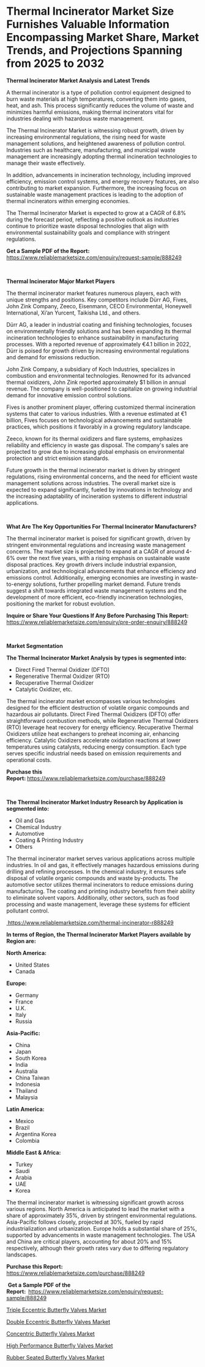 <p><h1>Thermal Incinerator Market Size Furnishes Valuable Information Encompassing Market Share, Market Trends, and Projections Spanning from 2025 to 2032</h1></p><p><strong>Thermal Incinerator Market Analysis and Latest Trends</strong></p>
<p><p>A thermal incinerator is a type of pollution control equipment designed to burn waste materials at high temperatures, converting them into gases, heat, and ash. This process significantly reduces the volume of waste and minimizes harmful emissions, making thermal incinerators vital for industries dealing with hazardous waste management.</p><p>The Thermal Incinerator Market is witnessing robust growth, driven by increasing environmental regulations, the rising need for waste management solutions, and heightened awareness of pollution control. Industries such as healthcare, manufacturing, and municipal waste management are increasingly adopting thermal incineration technologies to manage their waste effectively. </p><p>In addition, advancements in incineration technology, including improved efficiency, emission control systems, and energy recovery features, are also contributing to market expansion. Furthermore, the increasing focus on sustainable waste management practices is leading to the adoption of thermal incinerators within emerging economies.</p><p>The Thermal Incinerator Market is expected to grow at a CAGR of 6.8% during the forecast period, reflecting a positive outlook as industries continue to prioritize waste disposal technologies that align with environmental sustainability goals and compliance with stringent regulations.</p></p>
<p><strong>Get a Sample PDF of the Report:&nbsp;</strong> <a href="https://www.reliablemarketsize.com/enquiry/request-sample/888249?utm_campaign=2130&utm_medium=2&utm_source=Github&utm_content=ia&utm_term=10042025&utm_id=thermal-incinerator">https://www.reliablemarketsize.com/enquiry/request-sample/888249</a></p>
<p>&nbsp;</p>
<p><strong>Thermal Incinerator Major Market Players</strong></p>
<p><p>The thermal incinerator market features numerous players, each with unique strengths and positions. Key competitors include Dürr AG, Fives, John Zink Company, Zeeco, Eisenmann, CECO Environmental, Honeywell International, Xi’an Yurcent, Taikisha Ltd., and others.</p><p>Dürr AG, a leader in industrial coating and finishing technologies, focuses on environmentally friendly solutions and has been expanding its thermal incineration technologies to enhance sustainability in manufacturing processes. With a reported revenue of approximately €4.1 billion in 2022, Dürr is poised for growth driven by increasing environmental regulations and demand for emissions reduction.</p><p>John Zink Company, a subsidiary of Koch Industries, specializes in combustion and environmental technologies. Renowned for its advanced thermal oxidizers, John Zink reported approximately $1 billion in annual revenue. The company is well-positioned to capitalize on growing industrial demand for innovative emission control solutions.</p><p>Fives is another prominent player, offering customized thermal incineration systems that cater to various industries. With a revenue estimated at €1 billion, Fives focuses on technological advancements and sustainable practices, which positions it favorably in a growing regulatory landscape.</p><p>Zeeco, known for its thermal oxidizers and flare systems, emphasizes reliability and efficiency in waste gas disposal. The company's sales are projected to grow due to increasing global emphasis on environmental protection and strict emission standards.</p><p>Future growth in the thermal incinerator market is driven by stringent regulations, rising environmental concerns, and the need for efficient waste management solutions across industries. The overall market size is expected to expand significantly, fueled by innovations in technology and the increasing adaptability of incineration systems to different industrial applications.</p></p>
<p>&nbsp;</p>
<p><strong>What Are The Key Opportunities For Thermal Incinerator Manufacturers?</strong></p>
<p><p>The thermal incinerator market is poised for significant growth, driven by stringent environmental regulations and increasing waste management concerns. The market size is projected to expand at a CAGR of around 4-6% over the next five years, with a rising emphasis on sustainable waste disposal practices. Key growth drivers include industrial expansion, urbanization, and technological advancements that enhance efficiency and emissions control. Additionally, emerging economies are investing in waste-to-energy solutions, further propelling market demand. Future trends suggest a shift towards integrated waste management systems and the development of more efficient, eco-friendly incineration technologies, positioning the market for robust evolution.</p></p>
<p><strong>Inquire or Share Your Questions If Any Before Purchasing This Report:</strong> <a href="https://www.reliablemarketsize.com/enquiry/pre-order-enquiry/888249?utm_campaign=2130&utm_medium=2&utm_source=Github&utm_content=ia&utm_term=10042025&utm_id=thermal-incinerator">https://www.reliablemarketsize.com/enquiry/pre-order-enquiry/888249</a></p>
<p>&nbsp;</p>
<p><strong>Market Segmentation</strong></p>
<p><strong>The Thermal Incinerator Market Analysis by types is segmented into:</strong></p>
<p><ul><li>Direct Fired Thermal Oxidizer (DFTO)</li><li>Regenerative Thermal Oxidizer (RTO)</li><li>Recuperative Thermal Oxidizer</li><li>Catalytic Oxidizer, etc.</li></ul></p>
<p><p>The thermal incinerator market encompasses various technologies designed for the efficient destruction of volatile organic compounds and hazardous air pollutants. Direct Fired Thermal Oxidizers (DFTO) offer straightforward combustion methods, while Regenerative Thermal Oxidizers (RTO) leverage heat recovery for energy efficiency. Recuperative Thermal Oxidizers utilize heat exchangers to preheat incoming air, enhancing efficiency. Catalytic Oxidizers accelerate oxidation reactions at lower temperatures using catalysts, reducing energy consumption. Each type serves specific industrial needs based on emission requirements and operational costs.</p></p>
<p><strong>Purchase this Report:&nbsp;</strong><a href="https://www.reliablemarketsize.com/purchase/888249?utm_campaign=2130&utm_medium=2&utm_source=Github&utm_content=ia&utm_term=10042025&utm_id=thermal-incinerator">https://www.reliablemarketsize.com/purchase/888249</a></p>
<p>&nbsp;</p>
<p><strong>The Thermal Incinerator Market Industry Research by Application is segmented into:</strong></p>
<p><ul><li>Oil and Gas</li><li>Chemical Industry</li><li>Automotive</li><li>Coating & Printing Industry</li><li>Others</li></ul></p>
<p><p>The thermal incinerator market serves various applications across multiple industries. In oil and gas, it effectively manages hazardous emissions during drilling and refining processes. In the chemical industry, it ensures safe disposal of volatile organic compounds and waste by-products. The automotive sector utilizes thermal incinerators to reduce emissions during manufacturing. The coating and printing industry benefits from their ability to eliminate solvent vapors. Additionally, other sectors, such as food processing and waste management, leverage these systems for efficient pollutant control.</p></p>
<p><a href="https://www.reliablemarketsize.com/thermal-incinerator-r888249?utm_campaign=2130&utm_medium=2&utm_source=Github&utm_content=ia&utm_term=10042025&utm_id=thermal-incinerator">&nbsp;https://www.reliablemarketsize.com/thermal-incinerator-r888249</a></p>
<p><strong>In terms of Region, the Thermal Incinerator Market Players available by Region are:</strong></p>
<p>
    <p> <strong> North America: </strong>
        <ul>
            <li>United States</li>
            <li>Canada</li>
        </ul>
        </p> 
    <p> <strong> Europe: </strong>
        <ul>
            <li>Germany</li>
            <li>France</li>
            <li>U.K.</li>
            <li>Italy</li>
            <li>Russia</li>
        </ul>
        </p> 
    <p> <strong> Asia-Pacific: </strong>
        <ul>
            <li>China</li>
            <li>Japan</li>
            <li>South Korea</li>
            <li>India</li>
            <li>Australia</li>
            <li>China Taiwan</li>
            <li>Indonesia</li>
            <li>Thailand</li>
            <li>Malaysia</li>
        </ul>
        </p> 
    <p> <strong> Latin America: </strong>
        <ul>
            <li>Mexico</li>
            <li>Brazil</li>
            <li>Argentina Korea</li>
            <li>Colombia</li>
        </ul>
        </p> 
    <p> <strong> Middle East & Africa: </strong>
        <ul>
            <li>Turkey</li>
            <li>Saudi</li>
            <li>Arabia</li>
            <li>UAE</li>
            <li>Korea</li>
        </ul>
    </p>
    </p>
<p><p>The thermal incinerator market is witnessing significant growth across various regions. North America is anticipated to lead the market with a share of approximately 35%, driven by stringent environmental regulations. Asia-Pacific follows closely, projected at 30%, fueled by rapid industrialization and urbanization. Europe holds a substantial share of 25%, supported by advancements in waste management technologies. The USA and China are critical players, accounting for about 20% and 15% respectively, although their growth rates vary due to differing regulatory landscapes.</p></p>
<p><strong>Purchase this Report: </strong><a href="https://www.reliablemarketsize.com/purchase/888249?utm_campaign=2130&utm_medium=2&utm_source=Github&utm_content=ia&utm_term=10042025&utm_id=thermal-incinerator">https://www.reliablemarketsize.com/purchase/888249</a></p>
<p>&nbsp;<strong>Get a Sample PDF of the Report:&nbsp;&nbsp;</strong><a href="https://www.reliablemarketsize.com/enquiry/request-sample/888249?utm_campaign=2130&utm_medium=2&utm_source=Github&utm_content=ia&utm_term=10042025&utm_id=thermal-incinerator">https://www.reliablemarketsize.com/enquiry/request-sample/888249</a></p>
<p><strong></strong></p>
<p><p><a href="https://github.com/wyettillesr4/Market-Research-Report-List-1/blob/main/triple-eccentric-butterfly-valves-market.md?utm_campaign=2130&utm_medium=2&utm_source=Github&utm_content=ia&utm_term=10042025&utm_id=thermal-incinerator">Triple Eccentric Butterfly Valves Market</a></p><p><a href="https://github.com/alejnaouare/Market-Research-Report-List-1/blob/main/double-eccentric-butterfly-valves-market.md?utm_campaign=2130&utm_medium=2&utm_source=Github&utm_content=ia&utm_term=10042025&utm_id=thermal-incinerator">Double Eccentric Butterfly Valves Market</a></p><p><a href="https://github.com/jolinolooman/Market-Research-Report-List-1/blob/main/concentric-butterfly-valves-market.md?utm_campaign=2130&utm_medium=2&utm_source=Github&utm_content=ia&utm_term=10042025&utm_id=thermal-incinerator">Concentric Butterfly Valves Market</a></p><p><a href="https://github.com/fraryatena85/Market-Research-Report-List-1/blob/main/high-performance-butterfly-valves-market.md?utm_campaign=2130&utm_medium=2&utm_source=Github&utm_content=ia&utm_term=10042025&utm_id=thermal-incinerator">High Performance Butterfly Valves Market</a></p><p><a href="https://github.com/bufkamaiahi7/Market-Research-Report-List-1/blob/main/rubber-seated-butterfly-valves-market.md?utm_campaign=2130&utm_medium=2&utm_source=Github&utm_content=ia&utm_term=10042025&utm_id=thermal-incinerator">Rubber Seated Butterfly Valves Market</a></p></p>